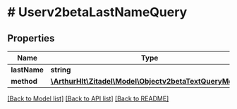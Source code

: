 # # Userv2betaLastNameQuery

## Properties

Name | Type | Description | Notes
------------ | ------------- | ------------- | -------------
**lastName** | **string** |  |
**method** | [**\ArthurHlt\Zitadel\Model\Objectv2betaTextQueryMethod**](Objectv2betaTextQueryMethod.md) |  | [optional]

[[Back to Model list]](../../README.md#models) [[Back to API list]](../../README.md#endpoints) [[Back to README]](../../README.md)

